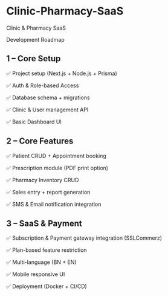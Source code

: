 # Clinic-Pharmacy-SaaS
Clinic &amp; Pharmacy SaaS

Development Roadmap
## 1 – Core Setup
✅ Project setup (Next.js + Node.js + Prisma)

✅ Auth & Role-based Access

✅ Database schema + migrations

✅ Clinic & User management API

✅ Basic Dashboard UI

## 2 – Core Features
✅ Patient CRUD + Appointment booking

✅ Prescription module (PDF print option)

✅ Pharmacy Inventory CRUD

✅ Sales entry + report generation

✅ SMS & Email notification integration

## 3 – SaaS & Payment
✅ Subscription & Payment gateway integration (SSLCommerz)

✅ Plan-based feature restriction

✅ Multi-language (BN + EN)

✅ Mobile responsive UI

✅ Deployment (Docker + CI/CD)